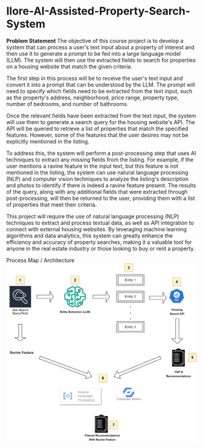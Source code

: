 # Ilore-AI-Assisted-Property-Search-System

**Problem Statement**
The objective of this course project is to develop a system that can process a user's text input about a property of interest and then use it to generate a prompt to be fed into a large language model (LLM). The system will then use the extracted fields to search for properties on a housing website that match the given criteria.

The first step in this process will be to receive the user's text input and convert it into a prompt that can be understood by the LLM. The prompt will need to specify which fields need to be extracted from the text input, such as the property's address, neighborhood, price range, property type, number of bedrooms, and number of bathrooms.

Once the relevant fields have been extracted from the text input, the system will use them to generate a search query for the housing website's API. The API will be queried to retrieve a list of properties that match the specified features. However, some of the features that the user desires may not be explicitly mentioned in the listing.

To address this, the system will perform a post-processing step that uses AI techniques to extract any missing fields from the listing. For example, if the user mentions a ravine feature in the input text, but this feature is not mentioned in the listing, the system can use natural language processing (NLP) and computer vision techniques to analyze the listing's description and photos to identify if there is indeed a ravine feature present.
The results of the query, along with any additional fields that were extracted through post-processing, will then be returned to the user, providing them with a list of properties that meet their criteria.

This project will require the use of natural language processing (NLP) techniques to extract and process textual data, as well as API integration to connect with external housing websites. By leveraging machine learning algorithms and data analytics, this system can greatly enhance the efficiency and accuracy of property searches, making it a valuable tool for anyone in the real estate industry or those looking to buy or rent a property.


Process Map / Architecture
![Image](./asset/Archtecture_Iter1.jpeg)

